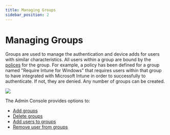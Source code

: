 ```yaml
---
title: Managing Groups
sidebar_position: 2
---
```


Managing Groups
===============

Groups are used to manage the authentication and device adds for users with similar characteristics. All users within a group are bound by the [polices](/docs/secure-work/workforce-settings/policy/policy-writing/writing-policy) for the group. For example, a policy has been defined for a group named "Require Intune for Windows" that requires users within that group to have integrated with Microsoft Intune in order to successfully to authenticate. If not, they are denied. Any number of groups can be created.

![](/images/groups/groups.PNG)

The Admin Console provides options to:

*   [Add groups](/docs/secure-work/workforce-settings/groups/adding-groups)
*   [Delete groups](/docs/secure-work/workforce-settings/groups/deleting-groups)
*   [Add users to groups](/docs/secure-work/workforce-settings/groups/adding-users-to-groups)
*   [Remove user from groups](/docs/secure-work/workforce-settings/groups/removing-users-from-groups)